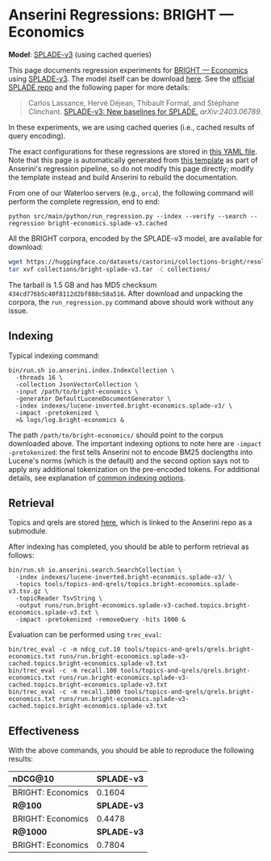 # Anserini Regressions: BRIGHT &mdash; Economics

**Model**: [SPLADE-v3](https://arxiv.org/abs/2403.06789) (using cached queries)

This page documents regression experiments for [BRIGHT &mdash; Economics](https://brightbenchmark.github.io/) using [SPLADE-v3](https://arxiv.org/abs/2403.06789).
The model itself can be download [here](https://huggingface.co/naver/splade-v3).
See the [official SPLADE repo](https://github.com/naver/splade) and the following paper for more details:

> Carlos Lassance, Hervé Déjean, Thibault Formal, and Stéphane Clinchant. [SPLADE-v3: New baselines for SPLADE.](https://arxiv.org/abs/2403.06789) _arXiv:2403.06789_.

In these experiments, we are using cached queries (i.e., cached results of query encoding).

The exact configurations for these regressions are stored in [this YAML file](../../src/main/resources/regression/bright-economics.splade-v3.cached.yaml).
Note that this page is automatically generated from [this template](../../src/main/resources/docgen/templates/bright-economics.splade-v3.cached.template) as part of Anserini's regression pipeline, so do not modify this page directly; modify the template instead and build Anserini to rebuild the documentation.

From one of our Waterloo servers (e.g., `orca`), the following command will perform the complete regression, end to end:

```
python src/main/python/run_regression.py --index --verify --search --regression bright-economics.splade-v3.cached
```

All the BRIGHT corpora, encoded by the SPLADE-v3 model, are available for download:

```bash
wget https://huggingface.co/datasets/castorini/collections-bright/resolve/main/bright-splade-v3.tar -P collections/
tar xvf collections/bright-splade-v3.tar -C collections/
```

The tarball is 1.5 GB and has MD5 checksum `434cd776b5c40f8112d2bf888c58a516`.
After download and unpacking the corpora, the `run_regression.py` command above should work without any issue.

## Indexing

Typical indexing command:

```
bin/run.sh io.anserini.index.IndexCollection \
  -threads 16 \
  -collection JsonVectorCollection \
  -input /path/to/bright-economics \
  -generator DefaultLuceneDocumentGenerator \
  -index indexes/lucene-inverted.bright-economics.splade-v3/ \
  -impact -pretokenized \
  >& logs/log.bright-economics &
```

The path `/path/to/bright-economics/` should point to the corpus downloaded above.
The important indexing options to note here are `-impact -pretokenized`: the first tells Anserini not to encode BM25 doclengths into Lucene's norms (which is the default) and the second option says not to apply any additional tokenization on the pre-encoded tokens.
For additional details, see explanation of [common indexing options](../../docs/common-indexing-options.md).

## Retrieval

Topics and qrels are stored [here](https://github.com/castorini/anserini-tools/tree/master/topics-and-qrels), which is linked to the Anserini repo as a submodule.

After indexing has completed, you should be able to perform retrieval as follows:

```
bin/run.sh io.anserini.search.SearchCollection \
  -index indexes/lucene-inverted.bright-economics.splade-v3/ \
  -topics tools/topics-and-qrels/topics.bright-economics.splade-v3.tsv.gz \
  -topicReader TsvString \
  -output runs/run.bright-economics.splade-v3-cached.topics.bright-economics.splade-v3.txt \
  -impact -pretokenized -removeQuery -hits 1000 &
```

Evaluation can be performed using `trec_eval`:

```
bin/trec_eval -c -m ndcg_cut.10 tools/topics-and-qrels/qrels.bright-economics.txt runs/run.bright-economics.splade-v3-cached.topics.bright-economics.splade-v3.txt
bin/trec_eval -c -m recall.100 tools/topics-and-qrels/qrels.bright-economics.txt runs/run.bright-economics.splade-v3-cached.topics.bright-economics.splade-v3.txt
bin/trec_eval -c -m recall.1000 tools/topics-and-qrels/qrels.bright-economics.txt runs/run.bright-economics.splade-v3-cached.topics.bright-economics.splade-v3.txt
```

## Effectiveness

With the above commands, you should be able to reproduce the following results:

| **nDCG@10**                                                                                                  | **SPLADE-v3**|
|:-------------------------------------------------------------------------------------------------------------|-----------|
| BRIGHT: Economics                                                                                            | 0.1604    |
| **R@100**                                                                                                    | **SPLADE-v3**|
| BRIGHT: Economics                                                                                            | 0.4478    |
| **R@1000**                                                                                                   | **SPLADE-v3**|
| BRIGHT: Economics                                                                                            | 0.7804    |
